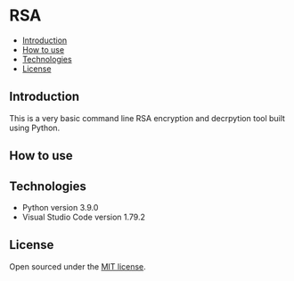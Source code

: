 # RSA
- [Introduction](#introduction)
- [How to use](#how-to-use)
- [Technologies](#technologies)
- [License](#license)

## Introduction
This is a very basic command line RSA encryption and decrpytion tool built using Python.

## How to use

## Technologies
- Python version 3.9.0
- Visual Studio Code version 1.79.2

## License
Open sourced under the [MIT license](LICENSE.md).
